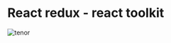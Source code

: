 # React redux - react toolkit
![tenor](https://user-images.githubusercontent.com/58420887/111186763-a0e5ff80-85b3-11eb-837d-2dcffe94a8ed.gif)
